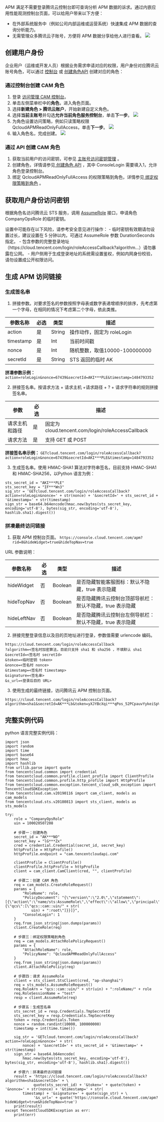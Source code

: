 APM 满足不需要登录腾讯云控制台即可查询分析 APM 数据的诉求。通过内嵌应用性能观测控制台页面，可以给用户带来以下方便：
- 在外部系统服务中（例如公司内部运维或运营系统）快速集成 APM 数据的查询分析能力。
- 无需管理众多腾讯云子账号，方便将 APM 数据分享给他人进行查看。
![](https://qcloudimg.tencent-cloud.cn/raw/26c5416d6362ff652dee8d1427a08c12.png)  

## 创建用户身份

企业用户（运维或开发人员）根据业务需求申请对应的权限，用户身份对应腾讯云账号角色，可以通过 [控制台](https://console.cloud.tencent.com/cam/role) 或 [创建角色API](https://cloud.tencent.com/document/product/598/36225) 创建对应的角色：

### 通过控制台创建 CAM 角色

1. 登录 [访问管理 CAM 控制台](https://console.cloud.tencent.com/cam)。
2. 单击左侧菜单栏中的**角色**，进入角色页面。
3. 选择**新建角色 > 腾讯云账户**，开始新建自定义角色。
4. 选择**当前主账号**并勾选**允许当前角色服务控制台**，单击**下一步**。
   ![](https://qcloudimg.tencent-cloud.cn/raw/79f8f1d2b176f2fd136e62ff33d0cdca.png)
5. 为角色设置访问策略，例如只读策略权限 QcloudAPMReadOnlyFullAccess，单击**下一步**。
  ![](https://qcloudimg.tencent-cloud.cn/raw/ea9dfe93baefe0a8a45ca33b4972e74d.png)  
6. 输入角色名，完成创建。
![](https://qcloudimg.tencent-cloud.cn/raw/0505f9fadb3340eed6ac9e115f9d43e3.png)  

### 通过 API 创建 CAM 角色

1. 获取当前用户的访问密钥，可参见 [主账号访问密钥管理](https://cloud.tencent.com/document/product/598/40488) 。
2. 创建角色，详情请参见[ 创建角色 API](https://cloud.tencent.com/document/product/598/36225) ，其中 ConsoleLogin 需要填入1，允许角色登录控制台。
3. 绑定 QcloudAPMReadOnlyFullAccess 的权限策略到角色，详情参见[ 绑定权限策略到角色](https://cloud.tencent.com/document/product/598/36226) 。


## 获取用户身份访问密钥

根据角色名访问腾讯云 STS 服务，调用 [AssumeRole](https://cloud.tencent.com/document/product/1312/48197) 接口，申请角色 CompanyOpsRole 的临时密钥。

<dx-alert infotype="notice" title="">
设置中可能存在以下风险，请参考安全意见进行操作：
- 临时密钥有效期请勿设置过长，建议设置在 5 分钟以内，可通过 AssumeRole 参数 DurationSeconds 指定。
- 包含参数的完整登录地址（https://cloud.tencent.com/login/roleAccessCallback?algorithm...）请勿暴露在公网。
- 用户侧用于生成登录地址的系统需设置鉴权，例如内网身份校验，请勿设置成公开权限访问。
</dx-alert>


## 生成 APM 访问链接

### 生成签名串

1. 拼接参数。对要求签名的参数按照字母表或数字表递增顺序的排序，先考虑第一个字母，在相同的情况下考虑第二个字母，依此类推。
<table>
<thead>
<tr>
<th>参数名称</th>
<th>必选</th>
<th>类型</th>
<th>描述</th>
</tr>
</thead>
<tbody><tr>
<td>action</td>
<td>是</td>
<td>String</td>
<td>操作动作，固定为 roleLogin</td>
</tr>
<tr>
<td>timestamp</td>
<td>是</td>
<td>Int</td>
<td>当前时间戳</td>
</tr>
<tr>
<td>nonce</td>
<td>是</td>
<td>Int</td>
<td>随机整数，取值10000-100000000</td>
</tr>
<tr>
<td>secretId</td>
<td>是</td>
<td>String</td>
<td>STS 返回的临时 AK</td>
</tr>
</tbody></table>

 **拼凑参数示例：**
`action=roleLogin&nonce=67439&secretId=AKI***PLE&timestamp=1484793352`

2. 拼接签名串。按请求方法 + 请求主机 +请求路径 + ? + 请求字符串的规则拼接签名串。
<table>
<thead>
<tr>
<th>参数</th>
<th>必选</th>
<th>描述</th>
</tr>
</thead>
<tbody><tr>
<td>请求主机和路径</td>
<td>是</td>
<td>固定为 cloud.tencent.com/login/roleAccessCallback</td>
</tr>
<tr>
<td>请求方法</td>
<td>是</td>
<td>支持 GET 或 POST</td>
</tr>
</tbody></table>

 **拼接签名串示例：**
`GETcloud.tencent.com/login/roleAccessCallback?action=roleLogin&nonce=67439&secretId=AKI***PLE&timestamp=1484793352`

3. 生成签名串。使用 HMAC-SHA1 算法对字符串签名，目前支持 HMAC-SHA1 和 HMAC-SHA256，以Python 语言为例：
```
sts_secret_id = "AKI***PLE"
sts_secret_key = "IF***Wn3"
sig_str = 'GETcloud.tencent.com/login/roleAccessCallback?action=roleLogin&nonce=' + str(nonce) + '&secretId=' + sts_secret_id + '&timestamp=' + str(timestamp)
sign_str = base64.b64encode(hmac.new(bytes(sts_secret_key, encoding='utf-8'), bytes(sig_str, encoding='utf-8'), hashlib.sha1).digest())
```


### 拼凑最终访问链接
1. 获取 APM 控制台页面。
`https://console.cloud.tencent.com/apm?rid=8&hideWidget=true&hideTopNav=true`

URL 参数说明：

| 参数名称    | 必选 | 类型    | 描述                                                      |
| ----------- | ---- | ------- | --------------------------------------------------------- |
| hideWidget  | 否   | Boolean | 是否隐藏智能客服图标：默认不隐藏，true 表示隐藏           |
| hideTopNav  | 否   | Boolean | 是否隐藏腾讯云控制台顶部导航栏：默认不隐藏，true 表示隐藏 |
| hideLeftNav | 否   | Boolean | 是否隐藏腾讯云控制台左侧导航栏：默认不隐藏，true 表示隐藏 |

2. 拼接完整登录信息以及目的页地址进行登录，参数值需要 urlencode 编码。
```
https://cloud.tencent.com/login/roleAccessCallback
?algorithm=<签名时加密算法，目前只支持 sha1 和 sha256 ，不填默认 sha1
&secretId=<签名时 secretId>
&token=<临时密钥 token>
&nonce=<签名时 nonce>
&timestamp=<签名时 timestamp>
&signature=<签名串>
&s_url=<登录后目的 URL>
```
3. 使用生成的最终链接，访问腾讯云 APM 控制台页面。
```
https://cloud.tencent.com/login/roleAccessCallback?algorithm=sha1&secretId=AK***Lb&token=yXJYBcXqi***qPos_52PCpauvYykeiSpVZ7w5g2qOvV1Azs&nonce=67439&timestamp=1484793352&signature=AJ***3D&s_url=https%3A//console.cloud.tencent.com/apm%3FhideWidget%3Dtrue%26hideTopNav%3Dtrue
```

## 完整实例代码

python 语言完整实例代码：

```
import json
import random
import time
import base64
import hmac
import hashlib
from urllib.parse import quote
from tencentcloud.common import credential
from tencentcloud.common.profile.client_profile import ClientProfile
from tencentcloud.common.profile.http_profile import HttpProfile
from tencentcloud.common.exception.tencent_cloud_sdk_exception import TencentCloudSDKException
from tencentcloud.cam.v20190116 import cam_client, models as cam_models
from tencentcloud.sts.v20180813 import sts_client, models as sts_models

try:
    role = "CompanyOpsRole"
    uin = 100020507208

    # 步骤一：创建角色
    secret_id = "AK***NO"
    secret_key = "lG***Zx"
    cred = credential.Credential(secret_id, secret_key)
    httpProfile = HttpProfile()
    httpProfile.endpoint = "cam.tencentcloudapi.com"

    clientProfile = ClientProfile()
    clientProfile.httpProfile = httpProfile
    client = cam_client.CamClient(cred, "", clientProfile)

    # 步骤二：创建 CAM 角色
    req = cam_models.CreateRoleRequest()
    params = {
        "RoleName": role,
        "PolicyDocument": "{\"version\":\"2.0\",\"statement\":[{\"action\":\"name/sts:AssumeRole\",\"effect\":\"allow\",\"principal\":{\"qcs\":[\"qcs::cam::uin/" + str(
            uin) + ":root\"]}}]}",
        "ConsoleLogin": 1
    }
    req.from_json_string(json.dumps(params))
    client.CreateRole(req)

    # 步骤三：绑定权限策略到角色
    req = cam_models.AttachRolePolicyRequest()
    params = {
        "AttachRoleName": role,
        "PolicyName": "QcloudAPMReadOnlyFullAccess"
    }
    req.from_json_string(json.dumps(params))
    client.AttachRolePolicy(req)

    # 步骤四：请求 AssumeRole
    client = sts_client.StsClient(cred, "ap-shanghai")
    req = sts_models.AssumeRoleRequest()
    req.RoleArn = "qcs::cam::uin/" + str(uin) + ":roleName/" + role
    req.RoleSessionName = "test"
    resp = client.AssumeRole(req)

    # 步骤五：生成签名串
    sts_secret_id = resp.Credentials.TmpSecretId
    sts_secret_key = resp.Credentials.TmpSecretKey
    token = resp.Credentials.Token
    nonce = random.randint(10000, 100000000)
    timestamp = int(time.time())

    sig_str = 'GETcloud.tencent.com/login/roleAccessCallback?action=roleLogin&nonce=' + str(
        nonce) + '&secretId=' + sts_secret_id + '&timestamp=' + str(timestamp)
    sign_str = base64.b64encode(
        hmac.new(bytes(sts_secret_key, encoding='utf-8'), bytes(sig_str, encoding='utf-8'), hashlib.sha1).digest())

    # 步骤六：拼凑最终访问链接
    result = 'https://cloud.tencent.com/login/roleAccessCallback?algorithm=sha1&secretId=' + \
             quote(sts_secret_id) + '&token=' + quote(token) + '&nonce=' + str(nonce) + '&timestamp=' + str(
        timestamp) + '&signature=' + quote(sign_str) + \
             '&s_url=' + quote('https://console.cloud.tencent.com/apm?hideWidget=true&hideTopNav=true')
    print(result)
except TencentCloudSDKException as err:
    print(err)
```
